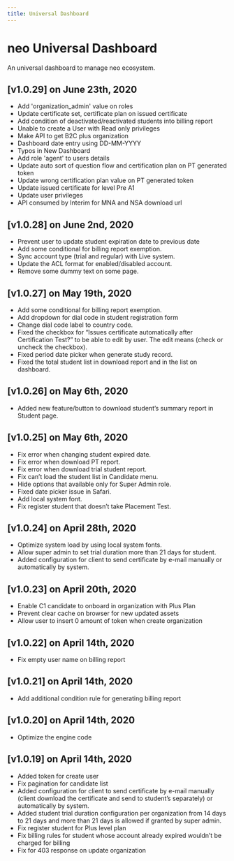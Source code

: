 ```yaml
---
title: Universal Dashboard
---
```


# neo Universal Dashboard
An universal dashboard to manage neo ecosystem.

## [v1.0.29] on June 23th, 2020
- Add 'organization_admin' value on roles
- Update certificate set, certificate plan on issued certificate 
- Add condition of deactivated/reactivated students into billing report
- Unable to create a User with Read only privileges
- Make API to get B2C plus organization
- Dashboard date entry using DD-MM-YYYY
- Typos in New Dashboard
- Add role 'agent' to users details
- Update auto sort of question flow and certification plan on PT generated token
- Update wrong certification plan value on PT generated token
- Update issued certificate for level Pre A1
- Update user privileges
- API consumed by Interim for MNA and NSA download url

## [v1.0.28] on June 2nd, 2020
- Prevent user to update student expiration date to previous date
- Add some conditional for billing report exemption.
- Sync account type (trial and regular) with Live system.
- Update the ACL format for enabled/disabled account.
- Remove some dummy text on some page.

## [v1.0.27] on May 19th, 2020
- Add some conditional for billing report exemption. 
- Add dropdown for dial code in student registration form
- Change dial code label to country code.
- Fixed the checkbox for “Issues certificate automatically after Certification Test?”  to be able to edit by user. The edit means (check or uncheck the checkbox).
- Fixed period date picker when generate study record.
- Fixed the total student list in download report and in the list on dashboard.

## [v1.0.26] on May 6th, 2020
- Added new feature/button to download student’s summary report in Student page.

## [v1.0.25] on May 6th, 2020
- Fix error when changing student expired date. 
- Fix error when download PT report. 
- Fix error when download trial student report. 
- Fix can’t load the student list in Candidate menu.
- Hide options that available only for Super Admin role.
- Fixed date picker issue in Safari.
- Add local system font.
- Fix register student that doesn’t take Placement Test.

## [v1.0.24] on April 28th, 2020
- Optimize system load by using local system fonts.
- Allow super admin to set trial duration more than 21 days for student.
- Added configuration for client to send certificate by e-mail manually or automatically by system. 

## [v1.0.23] on April 20th, 2020
- Enable C1 candidate to onboard in organization with Plus Plan
- Prevent clear cache on browser for new updated assets
- Allow user to insert 0 amount of token when create organization

## [v1.0.22] on April 14th, 2020
- Fix empty user name on billing report 

## [v1.0.21] on April 14th, 2020
- Add additional condition rule for generating billing report 

## [v1.0.20] on April 14th, 2020
- Optimize the engine code

## [v1.0.19] on April 14th, 2020
- Added token for create user 
- Fix pagination for candidate list
- Added configuration for client to send certificate by e-mail manually (client download the certificate and send to student’s separately)  or automatically by system. 
- Added student trial duration configuration per organization from 14 days to 21 days and more than 21 days is allowed if granted by super admin. 
- Fix register student for Plus level plan
- Fix billing rules for student whose account already expired wouldn’t be charged for billing
- Fix for 403 response on update organization